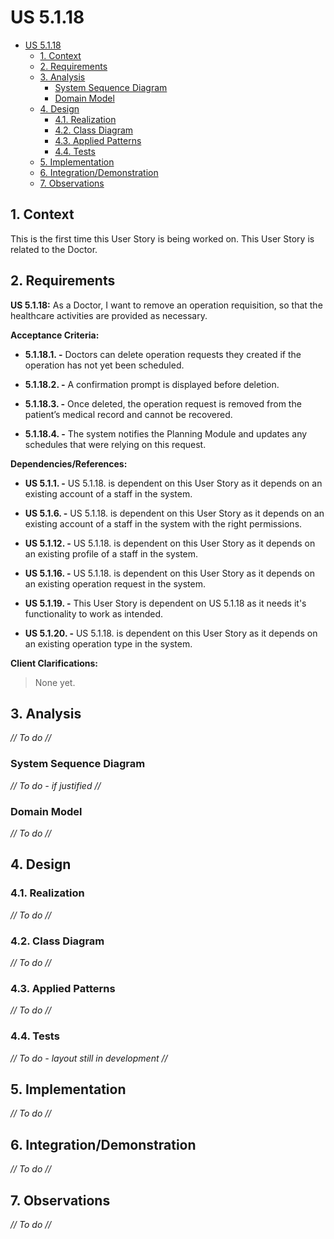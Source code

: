 # US 5.1.18

<!-- TOC -->
- [US 5.1.18](#us-5118)
  - [1. Context](#1-context)
  - [2. Requirements](#2-requirements)
  - [3. Analysis](#3-analysis)
    - [System Sequence Diagram](#system-sequence-diagram)
    - [Domain Model](#domain-model)
  - [4. Design](#4-design)
    - [4.1. Realization](#41-realization)
    - [4.2. Class Diagram](#42-class-diagram)
    - [4.3. Applied Patterns](#43-applied-patterns)
    - [4.4. Tests](#44-tests)
  - [5. Implementation](#5-implementation)
  - [6. Integration/Demonstration](#6-integrationdemonstration)
  - [7. Observations](#7-observations)
<!-- TOC -->


## 1. Context

This is the first time this User Story is being worked on. 
This User Story is related to the Doctor.

## 2. Requirements

**US 5.1.18:** As a Doctor, I want to remove an operation requisition, so that the healthcare activities are provided as necessary. 

**Acceptance Criteria:**

- **5.1.18.1. -** Doctors can delete operation requests they created if the operation has not yet been scheduled. 

- **5.1.18.2. -** A confirmation prompt is displayed before deletion. 

- **5.1.18.3. -** Once deleted, the operation request is removed from the patient’s medical record and cannot be recovered. 

- **5.1.18.4. -** The system notifies the Planning Module and updates any schedules that were relying on this request. 

**Dependencies/References:**

- **US 5.1.1. -** US 5.1.18. is dependent on this User Story as it depends on an existing account of a staff in the system.

- **US 5.1.6. -** US 5.1.18. is dependent on this User Story as it depends on an existing account of a staff in the system with the right permissions.

- **US 5.1.12. -** US 5.1.18. is dependent on this User Story as it depends on an existing profile of a staff in the system.

- **US 5.1.16. -** US 5.1.18. is dependent on this User Story as it depends on an existing operation request in the system.

- **US 5.1.19. -** This User Story is dependent on US 5.1.18 as it needs it's functionality to work as intended.

- **US 5.1.20. -** US 5.1.18. is dependent on this User Story as it depends on an existing operation type in the system.

**Client Clarifications:**

> None yet.

## 3. Analysis

_// To do //_

### System Sequence Diagram

_// To do - if justified //_

### Domain Model

_// To do //_

## 4. Design

### 4.1. Realization

_// To do //_

### 4.2. Class Diagram

_// To do //_

### 4.3. Applied Patterns

_// To do //_

### 4.4. Tests

_// To do - layout still in development //_ 


## 5. Implementation

_// To do //_

## 6. Integration/Demonstration

_// To do //_

## 7. Observations

_// To do //_